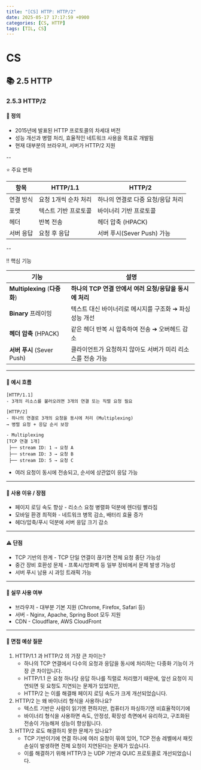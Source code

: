 ```yaml
---
title: "[CS] HTTP: HTTP/2"
date: 2025-05-17 17:17:59 +0900
categories: [CS, HTTP]
tags: [TIL, CS]
---
```

# CS
## 📚 2.5 HTTP

### 2.5.3 HTTP/2

#### 📘 정의
- 2015년에 발표된 HTTP 프로토콜의 차세대 버전
- 성능 개선과 병렬 처리, 효율적인 네트워크 사용을 목표로 개발됨
- 현재 대부분의 브라우저, 서버가 HTTP/2 지원

--

⭐️ 주요 변화

| 항목    | HTTP/1.1     | HTTP/2               |
|-------|--------------|----------------------|
| 연결 방식 | 요청 1개씩 순차 처리 | 하나의 연결로 다중 요청/응답 처리  |
| 포맷    | 텍스트 기반 프로토콜  | 바이너리 기반 프로토콜         |
| 헤더    | 반복 전송        | 헤더 압축 (HPACK)        |
| 서버 응답 | 요청 후 응답      | 서버 푸시(Sever Push) 가능 |

--

‼️ 핵심 기능

| 기능                 | 설명                                |
|--------------------|-----------------------------------|
| **Multiplexing** (**다중화**) | **하나의 TCP 연결 안에서 여러 요청/응답을 동시에 처리**   |
| **Binary** 프레이밍        | 텍스트 대신 바이너리로 메시지를 구조화 ➔ 파싱 성능 개선  |
| **헤더 압축** (HPACK)      | 같은 헤더 반복 시 압축하여 전송 ➔ 오버헤드 감소      |
| **서버 푸시** (Sever Push) | 클라이언트가 요청하지 않아도 서버가 미리 리소스를 전송 가능 |

---

#### 📌 예시 흐름

```plaintext
[HTTP/1.1]
- 3개의 리소스를 불러오려면 3개의 연결 또는 직렬 요청 필요

[HTTP/2]
- 하나의 연결로 3개의 요청을 동시에 처리 (Multiplexing)
→ 병렬 요청 + 응답 순서 보장

- Multiplexing
[TCP 연결 1개]
 ├── stream ID: 1 → 요청 A
 ├── stream ID: 3 → 요청 B
 ├── stream ID: 5 → 요청 C
```
- 여러 요청이 동시에 전송되고, 순서에 상관없이 응답 가능


---

#### 🎯 사용 이유 / 장점
- 페이지 로딩 속도 향상 - 리소스 요청 병렬화 덕분에 렌더링 빨라짐
- 모바일 환경 최적화 - 네트워크 병목 감소, 배터리 효율 증가
- 헤더/압축/푸시 덕분에 서버 응답 크기 감소

---

#### ⚠️ 단점
- TCP 기반의 한계 - TCP 단일 연결이 끊기면 전체 요청 중단 가능성
- 중간 장비 호환성 문제 - 프록시/방화벽 등 일부 장비에서 문제 발생 가능성
- 서버 푸시 남용 시 과잉 트래픽 가능

---

#### 🏢 실무 사용 여부
- 브라우저 - 대부분 기본 지원 (Chrome, Firefox, Safari 등)
- 서버 - Nginx, Apache, Spring Boot 모두 지원
- CDN - Cloudflare, AWS CloudFront

---

#### 🎤 면접 예상 질문
1. HTTP/1.1 과 HTTP/2 의 가장 큰 차이는?
   - 하나의 TCP 연결에서 다수의 요청과 응답을 동시에 처리하는 다중화 기능이 가장 큰 차이입니다.
   - HTTP/1.1 은 요청 하나당 응답 하나를 직렬로 처리했기 때문에, 앞선 요청이 지연되면 뒷 요청도 지연되는 문제가 있었지만,
   - HTTP/2 는 이를 해결해 페이지 로딩 속도가 크게 개선되었습니다.
2. HTTP/2 는 왜 바이너리 형식을 사용하나요?
   - 텍스트 기반은 사람이 읽기엔 편하지만, 컴퓨터가 파싱하기엔 비효율적이기에
   - 바이너리 형식을 사용하면 속도, 안정성, 확장성 측면에서 유리하고, 구조화된 전송이 가능해져 성능이 향상됩니다.
3. HTTP/2 로도 해결하지 못한 문제가 있나요?
   - TCP 기반이기에 연결 하나에 여러 요청이 묶여 있어, TCP 전송 레벨에서 패킷 손실이 발생하면 전체 요청이 지연된다는 문제가 있습니다.
   - 이를 해결하기 위해 HTTP/3 는 UDP 기반과 QUIC 프로토콜로 개선되었습니다.

